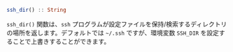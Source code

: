 ```julia
ssh_dir() :: String
```

`ssh_dir()` 関数は、`ssh` プログラムが設定ファイルを保持/検索するディレクトリの場所を返します。デフォルトでは `~/.ssh` ですが、環境変数 `SSH_DIR` を設定することで上書きすることができます。
